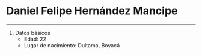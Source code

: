 # Daniel Felipe Hernández Mancipe
---

1. Datos básicos
	- Edad: 22
	- Lugar de nacimiento: Duitama, Boyacá

